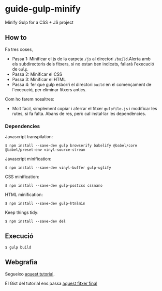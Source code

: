 # guide-gulp-minify
Minify Gulp for a CSS + JS project

## How to

Fa tres coses,
 - Passa 1: Minificar el js de la carpeta `/js` al directori `/build`.Alerta amb els subdirectoris dels fitxers, si no estan ben indicats, fallarà l'execució de `Gulp`.
 - Passa 2: Minificar el CSS
 - Passa 3: Minificar el HTML
 - Passa 4: fer que gulp esborri el directori `build` en el començament de l'execució, per eliminar fitxers antics.

 Com ho farem nosaltres: 
 - Molt fàcil, simplement copiar i aferrar el fitxer `gulpfile.js` i modificar les rutes, si fa falta. Abans de res, però cal instal·lar les dependències.

 ### Dependencies

Javascript transpilation:

  `$ npm install --save-dev gulp browserify babelify @babel/core @babel/preset-env vinyl-source-stream`

Javascript minification:

  `$ npm install --save-dev vinyl-buffer gulp-uglify`

CSS minification:

  `$ npm install --save-dev gulp-postcss cssnano`

HTML minification:

  `$ npm install --save-dev gulp-htmlmin`

Keep things tidy:

  `$ npm install --save-dev del`

## Execució

`$ gulp build`

## Webgrafia

Segueixo [aquest tutorial](https://goede.site/transpile-and-minify-javascript-html-and-css-using-gulp-4).

El Gist del tutorial ens passa [aquest fitxer final](https://gist.github.com/BobbieGoede/dfc1ed93674f53b20086a77df1d56277)